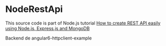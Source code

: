 # NodeRestApi

This source code is part of Node.js tutorial [How to create REST API easily using Node.js, Express.js and MongoDB](https://www.djamware.com/post/58a91cdf80aca748640ce353/how-to-create-rest-api-easily-using-nodejs-expressjs-mongoosejs-and-mongodb)

Backend de angular6-httpclient-example